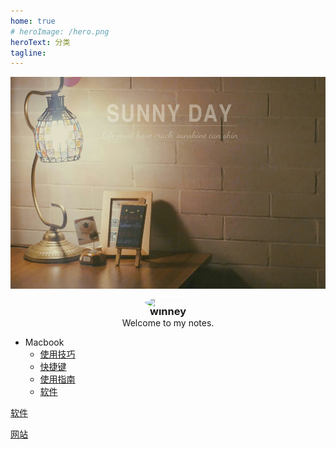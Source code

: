 ```yaml
---
home: true
# heroImage: /hero.png
heroText: 分类
tagline: 
---
```



<div style="position:relative;">
    <img src="https://raw.githubusercontent.com/winney07/Images/main/notes/images/bg.jpeg" />
    <img src="https://notes.winney07.cn/assets/img/header.jpg" style="position:absolute;left:50%;margin-left:-40px;bottom:-30px;width:80px;border-radius:50%;border:3px solid #fff;"/>
</div>
<h3 style="text-align:center;margin-bottom:0">winney</h3>

<p style="text-align:center;margin-top:0">Welcome to my notes.</p>

* Macbook
    * [使用技巧](/macbook/phone) 
    * [快捷键](/macbook/guide) 
    * [使用指南](/macbook/shortcut) 
    * [软件](/macbook/software) 

[软件](/software/)

[网站](/website/)


